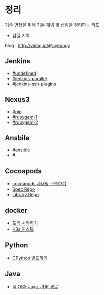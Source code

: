 # 정리

기술 면접을 위해 기본 개념 및 삽질을 정리하는 리포

* 삽질 기록

blog : http://velog.io/@cyeongy

## Jenkins

* [#undefined](jenkins/jenkins-hangul-error.md#undefined "mention")
* [#jenkins-parallel](jenkins/jenkins-parallel.md#jenkins-parallel "mention")
* [#jenkins-ssh-plugins](jenkins/jenkins-ssh-plugins.md#jenkins-ssh-plugins "mention")

## Nexus3

* [#pip](nexus3/configure-pip.md#pip "mention")
* [#rubygem-1](<nexus3/rubygem 저장소 만들기-1.md#rubygem-1> "mention")
* [#rubygem-2](<nexus3/rubygem 저장소 만들기-2.md#rubygem-2> "mention")

## Ansbile

* [#ansible](ansible/install-ansible.md#ansible "mention")
* \#

## Cocoapods

* [cocoapods 사내망 구축하기](cocoapods/build-private-cocoapods.md)
* [Spec Repo](cocoapods/spec-repo.md)
* [Library Repo](cocoapods/lib-repo.md)

## docker

* [도커 시작하기](docker/install-docker.md)
* [K3s 인스톨](docker/install-k3s.md)

## Python

* [CPython 빌드하기](python/build-cpython.md)

## Java

* [맥 OSX Java, JDK 경로](java/osx/osx-jdk-path.md)
